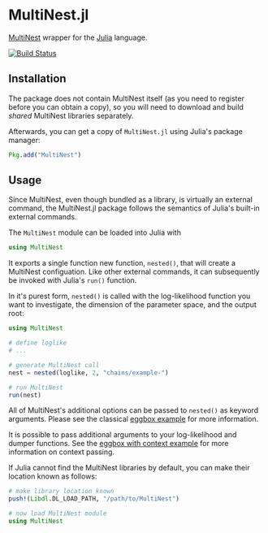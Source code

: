 MultiNest.jl
============

[MultiNest](http://ccpforge.cse.rl.ac.uk/gf/project/multinest/) wrapper for the
[Julia](http://julialang.org) language.

[![Build Status](https://travis-ci.org/ntessore/MultiNest.jl.svg)](https://travis-ci.org/ntessore/MultiNest.jl)

Installation
------------

The package does not contain MultiNest itself (as you need to register before
you can obtain a copy), so you will need to download and build *shared* 
MultiNest libraries separately.

Afterwards, you can get a copy of `MultiNest.jl` using Julia's
package manager:

```julia
Pkg.add("MultiNest")
```

Usage
-----

Since MultiNest, even though bundled as a library, is virtually an external
command, the MultiNest.jl package follows the semantics of Julia's built-in
external commands.

The `MultiNest` module can be loaded into Julia with

```julia
using MultiNest
```

It exports a single function new function, `nested()`, that will create a
MultiNest configuation. Like other external commands, it can subsequently be
invoked with Julia's `run()` function.

In it's purest form, `nested()` is called with the log-likelihood function you
want to investigate, the dimension of the parameter space, and the output root:

```julia
using MultiNest

# define loglike
# ...

# generate MultiNest call
nest = nested(loglike, 2, "chains/example-")

# run MultiNest
run(nest)
```

All of MultiNest's additional options can be passed to `nested()` as keyword
arguments. Please see the classical [eggbox example](examples/eggbox.jl) for
more information.

It is possible to pass additional arguments to your log-likelihood and dumper
functions. See the [eggbox with context example](examples/eggbox_context.jl)
for more information on context passing.

If Julia cannot find the MultiNest libraries by default, you can make their
location known as follows:

```julia
# make library location known
push!(Libdl.DL_LOAD_PATH, "/path/to/MultiNest")

# now load MultiNest module
using MultiNest
```
